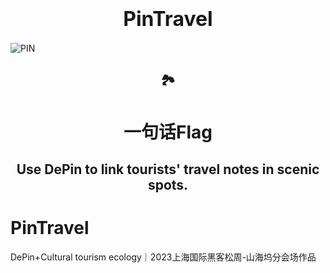 <h1 align="center">
  <span style="font-size: 32px;">PinTravel</span>
</h1>

![PIN](https://github.com/yanboishere/PinTravel/assets/76860915/5bbc70f3-0930-486d-a990-54377293fe50)



<h2 align="center">
  🏞️
</h2>

<h1 align="center">
  一句话Flag
</h1>

<h2 align="center">
  Use DePin to link tourists' travel notes in scenic spots.
</h2>


 # PinTravel
DePin+Cultural tourism ecology｜2023上海国际黑客松周-山海坞分会场作品
